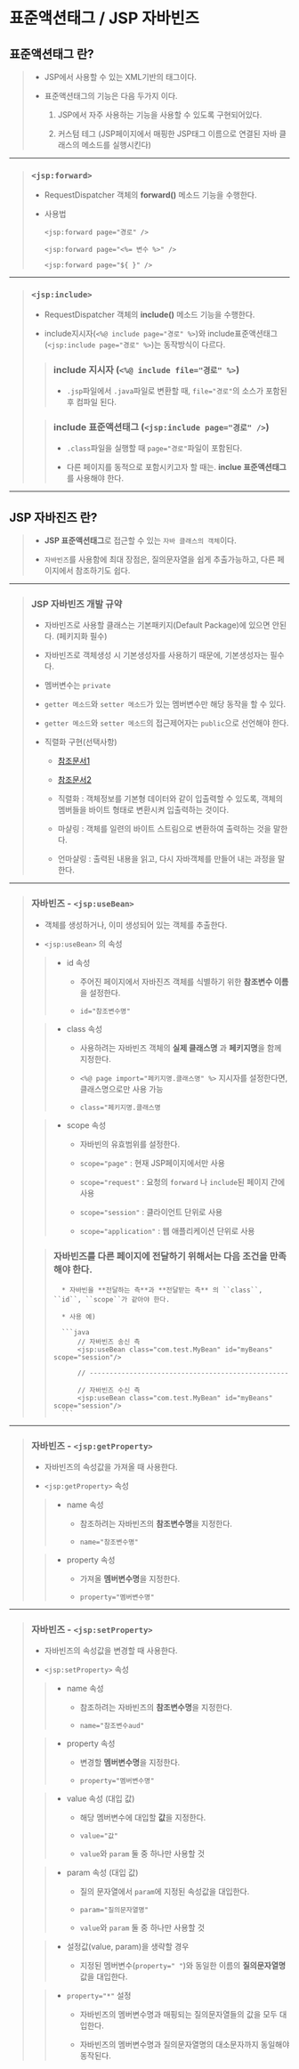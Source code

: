 # 표준액션태그 / JSP 자바빈즈

## 표준액션태그 란?

>	* JSP에서 사용할 수 있는 XML기반의 태그이다.
>
>	* 표준액션태그의 기능은 다음 두가지 이다.
>
>		1. JSP에서 자주 사용하는 기능을 사용할 수 있도록 구현되어있다.
>
>		1. 커스텀 테그 (JSP페이지에서 매핑한 JSP태그 이름으로 연결된 자바 클래스의 메소드를 실행시킨다)

---

>	### ``<jsp:forward>``
>
>	* RequestDispatcher 객체의 **forward()** 메소드 기능을 수행한다.
>
>	* 사용법
>
>		``<jsp:forward page="경로" />``
>
>		``<jsp:forward page="<%= 변수 %>" />``
>
>		``<jsp:forward page="${ }" />``

---

>	### ``<jsp:include>``
>
>	* RequestDispatcher 객체의 **include()** 메소드 기능을 수행한다.
>
>	* include지시자(``<%@ include page="경로" %>``)와 include표준액션태그(``<jsp:include page="경로" %>``)는 동작방식이 다르다.
>
>	>	### include 지시자 (``<%@ include file="경로" %>``)
>	>
>	>	* ``.jsp``파일에서 ``.java``파일로 변환할 때, ``file="경로"``의 소스가 포함된 후 컴파일 된다.
>
>	>	### include 표준액션태그 (``<jsp:include page="경로" />``)
>	>
>	>	* ``.class``파일을 실행할 때 ``page="경로"``파일이 포함된다.
>	>
>	>	* 다른 페이지를 동적으로 포함시키고자 할 때는. **inclue 표준액션태그**를 사용해야 한다.

---

## JSP 자바진즈 란?

>	* **JSP 표준액션태그**로 접근할 수 있는 ``자바 클래스의 객체``이다.
>
>	* ``자바빈즈``를 사용함에 최대 장점은, 질의문자열을 쉽게 추출가능하고, 다른 페이지에서 참조하기도 쉽다.

---

>	### JSP 자바빈즈 개발 규약
>
>	* 자바빈즈로 사용할 클래스는 기본패키지(Default Package)에 있으면 안된다. (페키지화 필수)
>
>	* 자바빈즈로 객체생성 시 기본생성자를 사용하기 때문에, 기본생성자는 필수다.
>
>	* 멤버변수는 ``private``
>
>	* ``getter 메소드``와 ``setter 메소드``가 있는 멤버변수만 해당 동작을 할 수 있다.
>
>	* ``getter 메소드``와 ``setter 메소드``의 접근제어자는 ``public``으로 선언해야 한다.
>
>	* 직렬화 구현(선택사항)
>		
>		* [참조문서1](http://woowabros.github.io/experience/2017/10/17/java-serialize.html)
>
>		* [참조문서2](https://blog.naver.com/mmwook94/221667337311)
>
>		* 직렬화 : 객체정보를 기본형 데이터와 같이 입출력할 수 있도록, 객체의 멤버들을 바이트 형태로 변환시켜 입출력하는 것이다.
>
>		* 마샬링 : 객체를 일련의 바이트 스트림으로 변환하여 출력하는 것을 말한다.
>
>		* 언마샬링 : 출력된 내용을 읽고, 다시 자바객체를 만들어 내는 과정을 말한다.

---

>	### 자바빈즈 - ``<jsp:useBean>``
>
>	* 객체를 생성하거나, 이미 생성되어 있는 객체를 추출한다.
>
>	* ``<jsp:useBean>`` 의 속성
>
>	>	* id 속성
>	>
>	>		* 주어진 페이지에서 자바진즈 객체를 식별하기 위한 **참조변수 이름**을 설정한다.
>	>
>	>		* ``id="참조변수명"``
>	
>	>	* class 속성
>	>
>	>		* 사용하려는 자바빈즈 객체의 **실제 클래스명** 과 **페키지명**을 함께 지정한다.
>	>
>	>		* ``<%@ page import="페키지명.클래스명" %>`` 지시자를 설정한다면, 클래스명으로만 사용 가능
>	>
>	>		* ``class="페키지명.클래스명``
>
>	>	* scope 속성
>	>
>	>		* 자바빈의 유효범위를 설정한다.
>	>
>	>		* ``scope="page"`` : 현재 JSP페이지에서만 사용
>	>
>	>		* ``scope="request"`` : 요청의 ``forward`` 나 ``include``된 페이지 간에 사용
>	>
>	>		* ``scope="session"`` : 클라이언트 단위로 사용
>	>
>	>		* ``scope="application"`` : 웹 애플리케이션 단위로 사용
>
>	>	### 자바빈즈를 다른 페이지에 전달하기 위해서는 다음 조건을 만족해야 한다.
>	>
>	>		* 자바빈을 **전달하는 측**과 **전달받는 측** 의 ``class``, ``id``, ``scope``가 같아야 한다.
>	>
>	>		* 사용 예)
>	>
>	>		```java
>	>			// 자바빈즈 송신 측
>	>			<jsp:useBean class="com.test.MyBean" id="myBeans" scope="session"/>
>	>			
>	>			// --------------------------------------------------
>	>
>	>			// 자바빈즈 수신 측
>	>			<jsp:useBean class="com.test.MyBean" id="myBeans" scope="session"/>
>	>		```

---

>	### 자바빈즈 - ``<jsp:getProperty>``
>
>	* 자바빈즈의 속성값을 가져올 때 사용한다.
>
>	* ``<jsp:getProperty>`` 속성
>
>	>	* name 속성
>	>
>	>		* 참조하려는 자바빈즈의 **참조변수명**을 지정한다.
>	>
>	>		* ``name="참조변수명"``
>
>	>	* property 속성
>	>
>	>		* 가져올 **멤버변수명**을 지정한다.
>	>
>	>		* ``property="멤버변수명"``

---

>	### 자바빈즈 - ``<jsp:setProperty>``
>
>	* 자바빈즈의 속성값을 변경할 때 사용한다.
>
>	* ``<jsp:setProperty>`` 속성
>
>	>	* name 속성
>	>
>	>		* 참조하려는 자바빈즈의 **참조변수명**을 지정한다.
>	>
>	>		* ``name="참조변수aud"``
>
>	>	* property 속성
>	>
>	>		* 변경할 **멤버변수명**을 지정한다.
>	>
>	>		* ``property="멤버변수명"``
>
>	>	* value 속성 (대입 값)
>	>
>	>		* 해당 멤버변수에 대입할 **값**을 지정한다.
>	>
>	>		* ``value="값"``
>	>
>	>		* ``value``와 ``param`` 둘 중 하나만 사용할 것
>
>	>	* param 속성 (대입 값)
>	>
>	>		* 질의 문자열에서 ``param``에 지정된 속성값을 대입한다.
>	>
>	>		* ``param="질의문자열명"``
>	>
>	>		* ``value``와 ``param`` 둘 중 하나만 사용할 것
>
>	>	* 설정값(value, param)을 생략할 경우
>	>
>	>		* 지정된 멤버변수(``property=" "``)와 동일한 이름의 **질의문자열명**값을 대입한다.
>
>	>	* ``property="*"`` 설정
>	>
>	>		* 자바빈즈의 멤버변수명과 매핑되는 질의문자열들의 값을 모두 대입한다.
>	>
>	>		* 자바빈즈의 멤버변수명과 질의문자열명의 대소문자까지 동일해야 동작된다.
